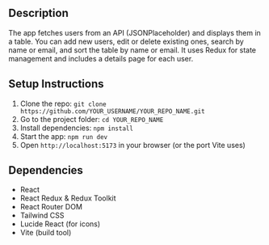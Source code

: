## Description

The app fetches users from an API (JSONPlaceholder) and displays them in a table. You can add new users, edit or delete existing ones, search by name or email, and sort the table by name or email. It uses Redux for state management and includes a details page for each user.

## Setup Instructions

1. Clone the repo: `git clone https://github.com/YOUR_USERNAME/YOUR_REPO_NAME.git`
2. Go to the project folder: `cd YOUR_REPO_NAME`
3. Install dependencies: `npm install`
4. Start the app: `npm run dev`
5. Open `http://localhost:5173` in your browser (or the port Vite uses)

## Dependencies

- React
- React Redux & Redux Toolkit
- React Router DOM
- Tailwind CSS
- Lucide React (for icons)
- Vite (build tool)
